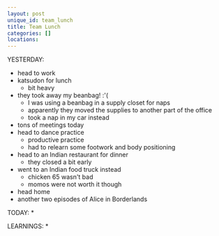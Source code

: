 ```yaml
---
layout: post
unique_id: team_lunch
title: Team Lunch
categories: []
locations: 
---
```


YESTERDAY:
* head to work
* katsudon for lunch
  * bit heavy
* they took away my beanbag! :'(
  * I was using a beanbag in a supply closet for naps
  * apparently they moved the supplies to another part of the office
  * took a nap in my car instead
* tons of meetings today
* head to dance practice
  * productive practice
  * had to relearn some footwork and body positioning
* head to an Indian restaurant for dinner
  * they closed a bit early
* went to an Indian food truck instead
  * chicken 65 wasn't bad
  * momos were not worth it though
* head home
* another two episodes of Alice in Borderlands

TODAY:
* 

LEARNINGS:
* 

